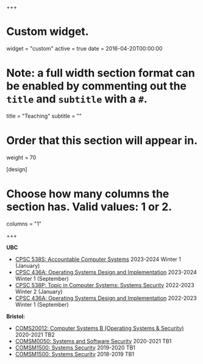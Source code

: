 +++
# Custom widget.
widget = "custom"
active = true
date = 2016-04-20T00:00:00

# Note: a full width section format can be enabled by commenting out the `title` and `subtitle` with a `#`.
title = "Teaching"
subtitle = ""

# Order that this section will appear in.
weight = 70

[design]
  # Choose how many columns the section has. Valid values: 1 or 2.
  columns = "1"

+++

**UBC**
- [CPSC 538S: Accountable Computer Systems](https://tfjmp.org/UBC-CPSC-436A/) 2023-2024 Winter 1 (January)
- [CPSC 436A: Operating Systems Design and Implementation](https://tfjmp.org/UBC-CPSC-436A/) 2023-2024 Winter 1 (September)
- [CPSC 538P: Topic in Computer Systems: Systems Security](./post/2022-538p/) 2022-2023 Winter 2 (January)
- [CPSC 436A: Operating Systems Design and Implementation](https://www.students.cs.ubc.ca/~cs-436a/index.html) 2022-2023 Winter 1 (September)

**Bristol:**
- [COMS20012: Computer Systems B (Operating Systems & Security)](https://www.bris.ac.uk/unit-programme-catalogue/UnitDetails.jsa?ayrCode=20%2F21&unitCode=COMS20012) 2020-2021 TB2
- [COMSM0050: Systems and Software Security](https://www.bris.ac.uk/unit-programme-catalogue/UnitDetails.jsa?ayrCode=20%2F21&unitCode=COMSM0050) 2020-2021 TB1
- [COMSM1500: Systems Security](https://www.bris.ac.uk/unit-programme-catalogue/UnitDetails.jsa?ayrCode=19%2F20&unitCode=COMSM1500) 2019-2020 TB1
- [COMSM1500: Systems Security](https://www.bris.ac.uk/unit-programme-catalogue/UnitDetails.jsa?ayrCode=18%2F19&unitCode=COMSM1500) 2018-2019 TB1
